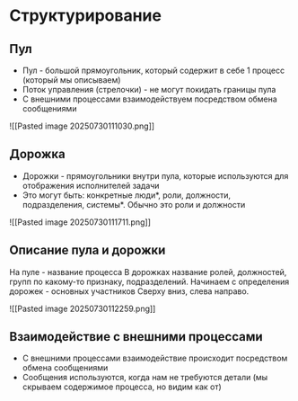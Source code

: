 # Структурирование

## Пул

- Пул - большой прямоугольник, который содержит в себе 1 процесс (который мы описываем)
- Поток управления (стрелочки) - не могут покидать границы пула
- С внешними процессами взаимодействуем посредством обмена сообщениями

![[Pasted image 20250730111030.png]]

## Дорожка

- Дорожки - прямоугольники внутри пула, которые используются для отображения исполнителей задачи
- Это могут быть: конкретные люди*, роли, должности, подразделения, системы*. Обычно это роли и должности

![[Pasted image 20250730111711.png]]

## Описание пула и дорожки

На пуле - название процесса
В дорожках название ролей, должностей, групп по какому-то признаку, подразделений.
Начинаем с определения дорожек - основных участников
Сверху вниз, слева направо.

![[Pasted image 20250730112259.png]]

## Взаимодействие с внешними процессами
- С внешними процессами взаимодействие происходит посредством обмена сообщениями
- Сообщения используются, когда нам не требуются детали (мы скрываем содержимое процесса, но видим как от)